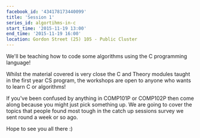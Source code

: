 ```yaml
---
facebook_id: '434178173440099'
title: 'Session 1'
series_id: algortihms-in-c
start_time: '2015-11-19 13:00'
end_time: '2015-11-19 16:00'
location: Gordon Street (25) 105 - Public Cluster
---
```


We'll be teaching how to code some algorithms using the C programming language!

Whilst the material covered is very close the C and Theory modules taught in the first year CS program, the workshops are open to anyone who wants to learn C or algorithms!

If you've been confused by anything in COMP101P or COMP102P then come along because you might just pick something up. We are going to cover the topics that people found most tough in the catch up sessions survey we sent round a week or so ago.

Hope to see you all there :)
